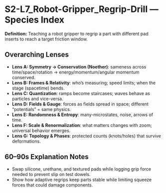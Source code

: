 # S2-L7_Robot-Gripper_Regrip-Drill — Species Index
**Definition:** Teaching a robot gripper to regrip a part with different pad inserts to reach a target friction window.

## Overarching Lenses

- **Lens A: Symmetry -> Conservation (Noether)**: sameness across time/space/rotation → energy/momentum/angular momentum conserved.
- **Lens B: Frames & Relativity**: who’s measuring; speed limits; when the stage (spacetime) bends.
- **Lens C: Quantization**: ramps become staircases; waves behave as particles and vice-versa.
- **Lens D: Fields & Gauge**: forces as fields spread in space; different “potentials” = same physics.
- **Lens E: Randomness & Entropy**: many-microstates, noise, arrows of time.
- **Lens F: Scale & Renormalization**: what matters changes with zoom; universal behavior emerges.
- **Lens G: Topology & Phases**: protected counts (knots/holes) that survive deformations.

## 60–90s Explanation Notes
- Swap silicone, urethane, and textured pads while logging grip force needed to prevent slip on test dowels.
- Show how adaptive regrips keep parts stable while limiting squeeze forces that could damage components.
